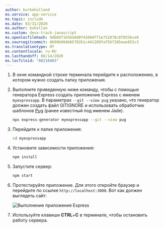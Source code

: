 ```yaml
---
author: burkeholland
ms.service: app-service
ms.topic: include
ms.date: 03/31/2020
ms.author: buhollan
ms.custom: devx-track-javascript
ms.openlocfilehash: 9db8df165bd4d0f42694ff1e752878c8f055bce8
ms.sourcegitcommit: 0699b984b85782b1c441289fa756f285eae853c3
ms.translationtype: HT
ms.contentlocale: ru-RU
ms.lasthandoff: 08/14/2020
ms.locfileid: "88218403"
---
```

1. В окне командной строке терминала перейдите к расположению, в котором нужно создать папку приложения.

1. Выполните приведенную ниже команду, чтобы с помощью генератора Express создать приложение Express с именем `myexpressapp`. В параметрах `--git --view pug` указано, что генератор должен создать файл GITIGNORE и использовать обработчик шаблонов [Pug](https://pugjs.org/api/getting-started.html) (ранее известный под именем Jade).

    ```bash
    npx express-generator myexpressapp --git --view pug
    ```

1. Перейдите к папке приложения:

    ```bash
    cd myexpressapp
    ```

1. Установите зависимости приложения:

    ```bash
    npm install
    ```

1. Запустите сервер:

    ```bash
    npm start
    ```

1. Протестируйте приложение. Для этого откройте браузер и перейдите по ссылке `http://localhost:3000`. Вот как должен выглядеть сайт:

    ![Выполнение приложения Express](../media/deploy-azure/express.png)

1. Используйте клавиши **CTRL**+**C** в терминале, чтобы остановить работу сервера.
 
